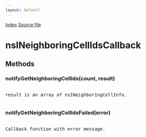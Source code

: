 ```yaml
---
layout: default
---
```

<div id='links'><a href="../index.html">Index</a>
<a href="http://dxr.mozilla.org/mozilla-central/source/dom/mobileconnection/interfaces/nsINeighboringCellInfo.idl">Source file</a>
</div>

# nsINeighboringCellIdsCallback #

## Methods ##

### notifyGetNeighboringCellIds(count, result) ###
<pre>  
result is an array of nsINeighboringCellInfo.  
  
</pre>
### notifyGetNeighboringCellIdsFailed(error) ###
<pre>  
Callback function with error message.  
  
</pre>